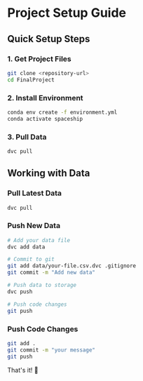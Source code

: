 # Project Setup Guide

## Quick Setup Steps

### 1. Get Project Files
```bash
git clone <repository-url>
cd FinalProject
```

### 2. Install Environment
```bash
conda env create -f environment.yml
conda activate spaceship
```

### 3. Pull Data
```bash
dvc pull
```

## Working with Data

### Pull Latest Data
```bash
dvc pull
```

### Push New Data
```bash
# Add your data file
dvc add data

# Commit to git
git add data/your-file.csv.dvc .gitignore
git commit -m "Add new data"

# Push data to storage
dvc push

# Push code changes
git push
```

### Push Code Changes
```bash
git add .
git commit -m "your message"
git push
```

That's it! 🚀